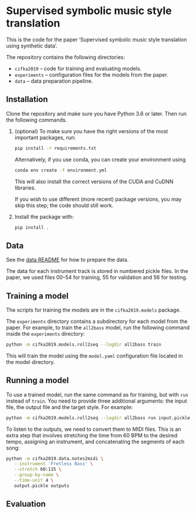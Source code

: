 # Supervised symbolic music style translation
This is the code for the paper ‘Supervised symbolic music style translation using synthetic data’.

The repository contains the following directories:
- `cifka2019` – code for training and evaluating models.
- `experiments` – configuration files for the models from the paper.
- `data` – data preparation pipeline.

## Installation

Clone the repository and make sure you have Python 3.6 or later. Then run the following commands.

1. (optional) To make sure you have the right versions of the most important packages, run:
   ```sh
   pip install -r requirements.txt
   ```
   Alternatively, if you use conda, you can create your environment using
   ```sh
   conda env create -f environment.yml
   ```
   This will also install the correct versions of the CUDA and CuDNN libraries.
   
   If you wish to use different (more recent) package versions, you may skip this step; the code should still work.

2. Install the package with:

   ```sh
   pip install .
   ```

## Data

See the [data README](data/README.md) for how to prepare the data.

The data for each instrument track is stored in numbered pickle files. In the paper, we used files 00–54 for training, 55 for validation and 56 for testing.

## Training a model

The scripts for training the models are in the `cifka2019.models` package.

The `experiments` directory contains a subdirectory for each model from the paper. For example, to train the `all2bass` model, run the following command inside the `experiments` directory:
```sh
python -m cifka2019.models.roll2seq --logdir all2bass train
```
This will train the model using the `model.yaml` configuration file located in the model directory.

## Running a model

To use a trained model, run the same command as for training, but with `run` instead of `train`. You need to provide three additional arguments: the input file, the output file and the target style. For example:
```sh
python -m cifka2019.models.roll2seq --logdir all2bass run input.pickle output.pickle ZZREGGAE
```
To listen to the outputs, we need to convert them to MIDI files. This is an extra step that involves stretching the time from 60 BPM to the desired tempo, assigning an instrument, and concatenating the segments of each song:
```sh
python -m cifka2019.data.notes2midi \
   --instrument 'Fretless Bass' \
   --stretch 60:115 \
   --group-by-name \
   --time-unit 4 \
   output.pickle outputs
```

## Evaluation
